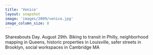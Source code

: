 ```yaml
---
title: 'Venice'
layout: snapshot
image: 'images/2009/venice.jpg'
image_column_size: 8
---
```


Shareabouts Day. August 29th. Biking to transit in Philly, neighborhood mapping in Queens, historic properties in Louisville, safer streets in Brooklyn, social workspaces in Cambridge MA